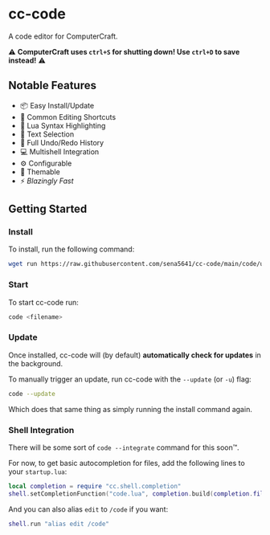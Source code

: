 # cc-code

A code editor for ComputerCraft.

⚠ **ComputerCraft uses `ctrl+S` for shutting down! Use `ctrl+D` to save instead!** ⚠

## Notable Features

- 📦 Easy Install/Update
- 📝 Common Editing Shortcuts
- 🌈 Lua Syntax Highlighting
- 📘 Text Selection
- 🔄 Full Undo/Redo History
- 💻 Multishell Integration
- ⚙ Configurable
- 🎨 Themable
- ⚡ *Blazingly Fast*

## Getting Started

### Install

To install, run the following command:

```sh
wget run https://raw.githubusercontent.com/sena5641/cc-code/main/code/update.lua
```

### Start

To start cc-code run:

```sh
code <filename>
```

### Update

Once installed, cc-code will (by default) **automatically check for updates** in the background.

To manually trigger an update, run cc-code with the `--update` (or `-u`) flag:

```sh
code --update
```

Which does that same thing as simply running the install command again.

### Shell Integration

There will be some sort of `code --integrate` command for this soon™.

For now, to get basic autocompletion for files, add the following lines to your `startup.lua`:

```lua
local completion = require "cc.shell.completion"
shell.setCompletionFunction("code.lua", completion.build(completion.file))
```

And you can also alias `edit` to `/code` if you want:

```lua
shell.run "alias edit /code"
```
